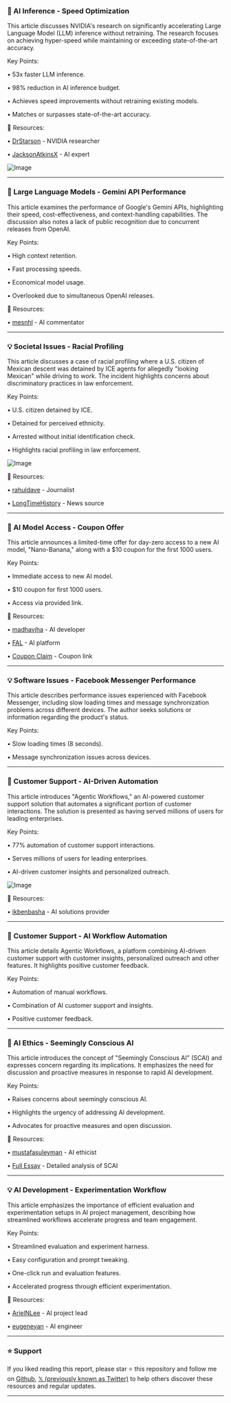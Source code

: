 ### 🤖 AI Inference - Speed Optimization

This article discusses NVIDIA's research on significantly accelerating Large Language Model (LLM) inference without retraining.  The research focuses on achieving hyper-speed while maintaining or exceeding state-of-the-art accuracy.

Key Points:

• 53x faster LLM inference.


• 98% reduction in AI inference budget.


• Achieves speed improvements without retraining existing models.


• Matches or surpasses state-of-the-art accuracy.


🔗 Resources:

• [DrStarson](https://x.com/DrStarson) - NVIDIA researcher


• [JacksonAtkinsX](https://x.com/JacksonAtkinsX) - AI expert


![Image](https://pbs.twimg.com/media/GzOjR5iWIAAn3V0?format=png&name=small)


---

### 🤖 Large Language Models - Gemini API Performance

This article examines the performance of Google's Gemini APIs, highlighting their speed, cost-effectiveness, and context-handling capabilities.  The discussion also notes a lack of public recognition due to concurrent releases from OpenAI.

Key Points:

• High context retention.


• Fast processing speeds.


• Economical model usage.


• Overlooked due to simultaneous OpenAI releases.


🔗 Resources:

• [mesnhl](https://x.com/mesnhl) - AI commentator


---

### 💡 Societal Issues - Racial Profiling

This article discusses a case of racial profiling where a U.S. citizen of Mexican descent was detained by ICE agents for allegedly "looking Mexican" while driving to work.  The incident highlights concerns about discriminatory practices in law enforcement.

Key Points:

• U.S. citizen detained by ICE.


• Detained for perceived ethnicity.


• Arrested without initial identification check.


• Highlights racial profiling in law enforcement.


![Image](https://pbs.twimg.com/amplify_video_thumb/1960124577910067200/img/prTxoMAqwYn3izpe.jpg)

🔗 Resources:

• [rahuldave](https://x.com/rahuldave) - Journalist


• [LongTimeHistory](https://x.com/LongTimeHistory) - News source


---

### 🚀 AI Model Access - Coupon Offer

This article announces a limited-time offer for day-zero access to a new AI model, "Nano-Banana," along with a $10 coupon for the first 1000 users.


Key Points:

• Immediate access to new AI model.


• $10 coupon for first 1000 users.


• Access via provided link.



🔗 Resources:

• [madhavjha](https://x.com/madhavjha) - AI developer


• [FAL](https://x.com/FAL) - AI platform


• [Coupon Claim](http://fal.ai/coupon-claim/NANO-BANANA?redirect_to=/models/fal-ai/nano-banana/edit) - Coupon link



---

### 💡  Software Issues - Facebook Messenger Performance

This article describes performance issues experienced with Facebook Messenger, including slow loading times and message synchronization problems across different devices.  The author seeks solutions or information regarding the product's status.

Key Points:

• Slow loading times (8 seconds).


• Message synchronization issues across devices.



---

### 🤖 Customer Support - AI-Driven Automation

This article introduces "Agentic Workflows," an AI-powered customer support solution that automates a significant portion of customer interactions. The solution is presented as having served millions of users for leading enterprises.

Key Points:

• 77% automation of customer support interactions.


• Serves millions of users for leading enterprises.


• AI-driven customer insights and personalized outreach.


![Image](https://pbs.twimg.com/amplify_video_thumb/1960381314567110661/img/l3PP-A9IdHgVibQr.jpg)

🔗 Resources:

• [ikbenbasha](https://x.com/ikbenbasha) - AI solutions provider


---

### 🤖 Customer Support - AI Workflow Automation

This article details Agentic Workflows,  a platform combining AI-driven customer support with customer insights, personalized outreach and other features.  It highlights positive customer feedback.

Key Points:

• Automation of manual workflows.


• Combination of AI customer support and insights.


• Positive customer feedback.


---

### 🤖 AI Ethics - Seemingly Conscious AI

This article introduces the concept of "Seemingly Conscious AI" (SCAI) and expresses concern regarding its implications. It emphasizes the need for discussion and proactive measures in response to rapid AI development.

Key Points:

• Raises concerns about seemingly conscious AI.


• Highlights the urgency of addressing AI development.


• Advocates for proactive measures and open discussion.


🔗 Resources:

• [mustafasuleyman](https://x.com/mustafasuleyman) - AI ethicist


• [Full Essay](https://t.co/WsEcvNPIz4) - Detailed analysis of SCAI


---

### 💡 AI Development - Experimentation Workflow

This article emphasizes the importance of efficient evaluation and experimentation setups in AI project management, describing how streamlined workflows accelerate progress and team engagement.


Key Points:

• Streamlined evaluation and experiment harness.


• Easy configuration and prompt tweaking.


• One-click run and evaluation features.


• Accelerated progress through efficient experimentation.


🔗 Resources:

• [ArielNLee](https://x.com/ArielNLee) - AI project lead


• [eugeneyan](https://x.com/eugeneyan) - AI engineer


---

### ⭐️ Support

If you liked reading this report, please star ⭐️ this repository and follow me on [Github](https://github.com/Drix10), [𝕏 (previously known as Twitter)](https://x.com/DRIX_10_) to help others discover these resources and regular updates.

---